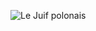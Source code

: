 ![Le Juif polonais](https://upload.wikimedia.org/wikipedia/commons/thumb/e/ec/Indian_rhinoceros_%28Rhinoceros_unicornis%29_4.jpg/350px-Indian_rhinoceros_%28Rhinoceros_unicornis%29_4.jpg)